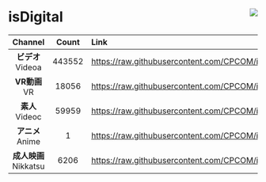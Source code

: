 # isDigital <img align="right" src="https://img.shields.io/github/last-commit/CPCOM/isDigital"/>  
  
| Channel | Count | Link |  
| :-----: | :---: | :--- |  
|**ビデオ**<br />Videoa | 443552 | https://raw.githubusercontent.com/CPCOM/isDigital/main/Videoa.txt |  
|**VR動画**<br />VR | 18056 | https://raw.githubusercontent.com/CPCOM/isDigital/main/VR.txt |  
|**素人**<br />Videoc | 59959 | https://raw.githubusercontent.com/CPCOM/isDigital/main/Videoc.txt |  
|**アニメ**<br />Anime | 1 | https://raw.githubusercontent.com/CPCOM/isDigital/main/Anime.txt |  
|**成人映画**<br />Nikkatsu | 6206 | https://raw.githubusercontent.com/CPCOM/isDigital/main/Nikkatsu.txt |  